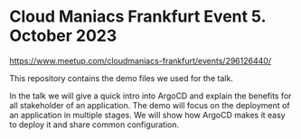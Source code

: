 # Cloud Maniacs Frankfurt Event 5. October 2023

https://www.meetup.com/cloudmaniacs-frankfurt/events/296126440/ 

This repository contains the demo files we used for the talk.   

In the talk we will give a quick intro into ArgoCD and explain the benefits for all stakeholder of an application. The demo will focus on the deployment of an application in multiple stages. We will show how ArgoCD makes it easy to deploy it and share common configuration.  